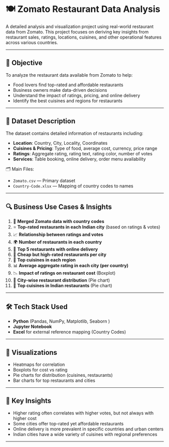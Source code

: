# 🍽️ Zomato Restaurant Data Analysis

A detailed analysis and visualization project using real-world restaurant data from Zomato. This project focuses on deriving key insights from restaurant sales, ratings, locations, cuisines, and other operational features across various countries.

---

## 📌 Objective

To analyze the restaurant data available from Zomato to help:
- Food lovers find top-rated and affordable restaurants
- Business owners make data-driven decisions
- Understand the impact of ratings, pricing, and online delivery
- Identify the best cuisines and regions for restaurants

---

## 📂 Dataset Description

The dataset contains detailed information of restaurants including:
- **Location**: Country, City, Locality, Coordinates
- **Cuisines & Pricing**: Type of food, average cost, currency, price range
- **Ratings**: Aggregate rating, rating text, rating color, number of votes
- **Services**: Table booking, online delivery, order menu availability

🗂️ Main Files:
- `Zomato.csv` — Primary dataset
- `Country-Code.xlsx` — Mapping of country codes to names

---

## 🔍 Business Use Cases & Insights

1. 🔗 **Merged Zomato data with country codes**
2. ⭐ **Top-rated restaurants in each Indian city** (based on ratings & votes)
3. 📈 **Relationship between ratings and votes**
4. 🌍 **Number of restaurants in each country**
5. 🚚 **Top 5 restaurants with online delivery**
6. 💸 **Cheap but high-rated restaurants per city**
7. 🍜 **Top cuisines in each region**
8. 📊 **Average aggregate rating in each city (per country)**
9. 📉 **Impact of ratings on restaurant cost** (Boxplot)
10. 🥧 **City-wise restaurant distribution** (Pie chart)
11. 🥘 **Top cuisines in Indian restaurants** (Pie chart)

---

## 🛠️ Tech Stack Used

- **Python** (Pandas, NumPy, Matplotlib, Seaborn )
- **Jupyter Notebook**
- **Excel** for external reference mapping (Country Codes)

---

## 📸 Visualizations

- Heatmaps for correlation
- Boxplots for cost vs rating
- Pie charts for distribution (cuisines, restaurants)
- Bar charts for top restaurants and cities

---

## 🧠 Key Insights

- Higher rating often correlates with higher votes, but not always with higher cost
- Some cities offer top-rated yet affordable restaurants
- Online delivery is more prevalent in specific countries and urban centers
- Indian cities have a wide variety of cuisines with regional preferences

---
